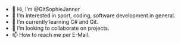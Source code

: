 - 👋 Hi, I’m @GitSophieJanner
- 👀 I’m interested in sport, coding, software development in general.
- 🌱 I’m currently learning C# and Git.
- 💞️ I’m looking to collaborate on projects.
- 📫 How to reach me per E-Mail.

<!---
GitSophieJanner/GitSophieJanner is a ✨ special ✨ repository because its `README.md` (this file) appears on your GitHub profile.
You can click the Preview link to take a look at your changes.
--->
